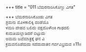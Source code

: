 +++
title = "011 ಬೆಮರನಾರಿಸಿಕೊಣ್ಡು ವಿಗತ"

+++
ಬೆಮರನಾರಿಸಿಕೊಂಡು ವಿಗತ  
ಶ್ರಮನು ಮೊಳಕಾಲಿಕ್ಕಿ ದಂಡೆಯೊ  
ಳಮರಿ ದೇಹವ ಬಲಿದು ವಕ್ಷದೊಳೌಂಕಿ ಗಾಢದಲಿ  
ಕುಮತಿಯಲ್ಲಾಡಿದರೆ ಬಿಟ್ಟುದು  
ಅಮಮ ಜವೆಮಾತ್ರಕ್ಕೆ ಘನ ವಿ  
ಕ್ರಮವನೊಡೆದುದು ಸದೆದುದಾತನ ಗರ್ವವಿಭ್ರಮವ     ॥11॥